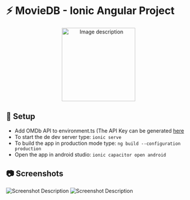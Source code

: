 # :zap: MovieDB - Ionic Angular Project

<p align="center">
  <img src="https://i.ibb.co/ZKS09Fd/tv.png" alt="Image description" width="200">
</p>

## :floppy_disk: Setup

- Add OMDb API to environment.ts (The API Key can be generated [here](https://www.omdbapi.com/)
- To start the de dev server type: `ionic serve`
- To build the app in production mode type: `ng build --configuration production`
- Open the app in android studio: `ionic capacitor open android`

## :camera: Screenshots

![Screenshot Description](https://i.ibb.co/0r6Tzj0/Screenshot-2023-05-31-101512.png)
![Screenshot Description](https://i.ibb.co/Sr1rY2h/Screenshot-2023-05-31-101528.png)
